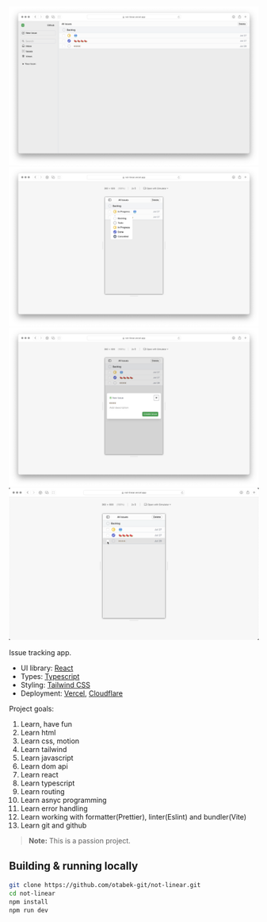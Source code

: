 <img src="public/preview.png">
<img src="public/preview-3.png">
<img src="public/preview-2.png">
<img src="public/preview-4.gif">

Issue tracking app.

- UI library: [React](https://react.dev)
- Types: [Typescript](https://www.typescriptlang.org)
- Styling: [Tailwind CSS](https://tailwindcss.com)
- Deployment: [Vercel](https://vercel.com), [Cloudflare](https://www.cloudflare.com)

Project goals:

1. Learn, have fun
2. Learn html
3. Learn css, motion
4. Learn tailwind
5. Learn javascript
6. Learn dom api
7. Learn react
8. Learn typescript
9. Learn routing
10. Learn asnyc programming
11. Learn error handling
12. Learn working with formatter(Prettier), linter(Eslint) and bundler(Vite)
13. Learn git and github

> **Note:** This is a passion project.

## Building & running locally

```bash
git clone https://github.com/otabek-git/not-linear.git
cd not-linear
npm install
npm run dev
```
